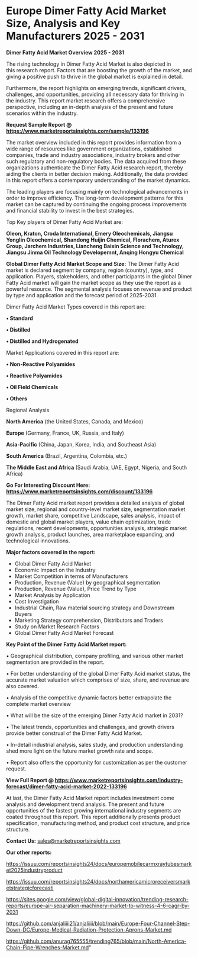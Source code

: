 # Europe Dimer Fatty Acid Market Size, Analysis and Key Manufacturers 2025 - 2031

<Strong> Dimer Fatty Acid Market Overview 2025 - 2031</strong>

The rising technology in Dimer Fatty Acid Market is also depicted in this research report. Factors that are boosting the growth of the market, and giving a positive push to thrive in the global market is explained in detail.

Furthermore, the report highlights on emerging trends, significant drivers, challenges, and opportunities, providing all necessary data for thriving in the industry. This report market research offers a comprehensive perspective, including an in-depth analysis of the present and future scenarios within the industry.

<strong>Request Sample Report @ <a href=https://www.marketreportsinsights.com/sample/133196>https://www.marketreportsinsights.com/sample/133196</a></strong>

The market overview included in this report provides information from a wide range of resources like government organizations, established companies, trade and industry associations, industry brokers and other such regulatory and non-regulatory bodies. The data acquired from these organizations authenticate the Dimer Fatty Acid research report, thereby aiding the clients in better decision making. Additionally, the data provided in this report offers a contemporary understanding of the market dynamics.

The leading players are focusing mainly on technological advancements in order to improve efficiency. The long-term development patterns for this market can be captured by continuing the ongoing process improvements and financial stability to invest in the best strategies.

Top Key players of Dimer Fatty Acid Market are:

<strong>Oleon, Kraton, Croda International, Emery Oleochemicals, Jiangsu Yonglin Oleochemical, Shandong Huijin Chemical, Florachem, Aturex Group, Jarchem Industries, Liancheng Baixin Science and Technology, Jiangsu Jinma Oil Technology Developemnt, Anqing Hongyu Chemical</strong>

<strong><b>Global Dimer Fatty Acid Market Scope and Size:</b></strong>
The Dimer Fatty Acid market is declared segment by company, region (country), type, and application. Players, stakeholders, and other participants in the global Dimer Fatty Acid market will gain the market scope as they use the report as a powerful resource. The segmental analysis focuses on revenue and product by type and application and the forecast period of 2025-2031.

Dimer Fatty Acid Market Types covered in this report are:

<strong>• Standard

• Distilled

• Distilled and Hydrogenated</strong>

Market Applications covered in this report are:

<strong>• Non-Reactive Polyamides

• Reactive Polyamides

• Oil Field Chemicals

• Others</strong> 

Regional Analysis

<strong>North America</strong> (the United States, Canada, and Mexico)

<strong>Europe</strong> (Germany, France, UK, Russia, and Italy)

<strong>Asia-Pacific</strong> (China, Japan, Korea, India, and Southeast Asia)

<strong>South America</strong> (Brazil, Argentina, Colombia, etc.)

<strong>The Middle East and Africa</strong> (Saudi Arabia, UAE, Egypt, Nigeria, and South Africa)

<strong>Go For Interesting Discount Here: <a href=https://www.marketreportsinsights.com/discount/133196>https://www.marketreportsinsights.com/discount/133196</a></strong>

The Dimer Fatty Acid market report provides a detailed analysis of global market size, regional and country-level market size, segmentation market growth, market share, competitive Landscape, sales analysis, impact of domestic and global market players, value chain optimization, trade regulations, recent developments, opportunities analysis, strategic market growth analysis, product launches, area marketplace expanding, and technological innovations.

<strong><b>Major factors covered in the report:</b></strong>
<ul>
  <li>Global Dimer Fatty Acid Market </li>
  <li>Economic Impact on the Industry</li>
  <li>Market Competition in terms of Manufacturers</li>
  <li>Production, Revenue (Value) by geographical segmentation</li>
  <li>Production, Revenue (Value), Price Trend by Type</li>
  <li>Market Analysis by Application</li>
  <li>Cost Investigation</li>
  <li>Industrial Chain, Raw material sourcing strategy and Downstream Buyers</li>
  <li>Marketing Strategy comprehension, Distributors and Traders</li>
  <li>Study on Market Research Factors</li>
  <li>Global Dimer Fatty Acid Market Forecast</li>
</ul>

<strong><b>Key Point of the Dimer Fatty Acid Market report:</b></strong>

• Geographical distribution, company profiling, and various other market segmentation are provided in the report.

• For better understanding of the global Dimer Fatty Acid market status, the accurate market valuation which comprises of size, share, and revenue are also covered.

• Analysis of the competitive dynamic factors better extrapolate the complete market overview

• What will be the size of the emerging Dimer Fatty Acid market in 2031?

• The latest trends, opportunities and challenges, and growth drivers provide better construal of the Dimer Fatty Acid Market.

• In-detail industrial analysis, sales study, and production understanding shed more light on the future market growth rate and scope.

• Report also offers the opportunity for customization as per the customer request.

<strong><b>View Full Report @ <a href=https://www.marketreportsinsights.com/industry-forecast/dimer-fatty-acid-market-2022-133196>https://www.marketreportsinsights.com/industry-forecast/dimer-fatty-acid-market-2022-133196</a></b></strong>


At last, the Dimer Fatty Acid Market report includes investment come analysis and development trend analysis. The present and future opportunities of the fastest growing international industry segments are coated throughout this report. This report additionally presents product specification, manufacturing method, and product cost structure, and price structure.

<strong>Contact Us:</strong>
sales@marketreportsinsights.com

<strong>Our other reports:</strong>

<a href=https://issuu.com/reportsinsights24/docs/europemobilecarmxraytubesmarket2025industryproduct>https://issuu.com/reportsinsights24/docs/europemobilecarmxraytubesmarket2025industryproduct</a>

<a href=https://issuu.com/reportsinsights24/docs/northamericamicroreceiversmarketstrategicforecasti>https://issuu.com/reportsinsights24/docs/northamericamicroreceiversmarketstrategicforecasti</a>

<a href=https://sites.google.com/view/global-digital-innovation/trending-research-reports/europe-air-separation-machinery-market-to-witness-4-6-cagr-by-2031>https://sites.google.com/view/global-digital-innovation/trending-research-reports/europe-air-separation-machinery-market-to-witness-4-6-cagr-by-2031</a>

<a href=https://github.com/anjaliiii21/anjaliiii/blob/main/Europe-Four-Channel-Step-Down-DC/Europe-Medical-Radiation-Protection-Aprons-Market.md>https://github.com/anjaliiii21/anjaliiii/blob/main/Europe-Four-Channel-Step-Down-DC/Europe-Medical-Radiation-Protection-Aprons-Market.md</a>

<a href=https://github.com/anurag765555/trending765/blob/main/North-America-Chain-Pipe-Wrenches-Market.md>https://github.com/anurag765555/trending765/blob/main/North-America-Chain-Pipe-Wrenches-Market.md</a>"
